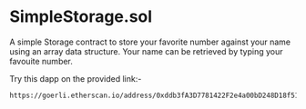 # SimpleStorage.sol
A simple Storage contract 
to store your favorite number against your name using an array data structure.
Your name can be retrieved by typing your favouite number.

Try this dapp on the provided link:- 
```
https://goerli.etherscan.io/address/0xddb3fA3D7781422F2e4a00bD248D18f517ea3F83#readContract
```
